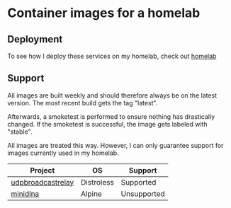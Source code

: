 # Container images for a homelab

## Deployment

To see how I deploy these services on my homelab, check out [homelab](https://github.com/meibensteiner/homelab)

## Support 

All images are built weekly and should therefore always be on the latest version. The most recent build gets the tag "latest".

Afterwards, a smoketest is performed to ensure nothing has drastically changed. If the smoketest is successful, the image gets labeled with "stable".

All images are treated this way. However, I can only guarantee support for images currently used in my homelab.

|Project|OS|Support|
|-|-|-|
[udpbroadcastrelay](udpbroadcastrelay)|Distroless|Supported
[minidlna](minidlna)|Alpine|Unsupported
